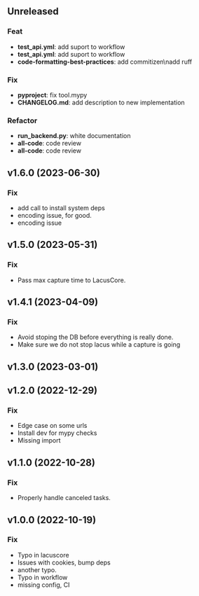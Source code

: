 ## Unreleased

### Feat

- **test_api.yml**: add suport to workflow
- **test_api.yml**: add suport to workflow
- **code-formatting-best-practices**: add commitizen\nadd ruff

### Fix

- **pyproject**: fix tool.mypy
- **CHANGELOG.md**: add description to new implementation

### Refactor

- **run_backend.py**: white documentation
- **all-code**: code review
- **all-code**: code review

## v1.6.0 (2023-06-30)

### Fix

- add call to install system deps
- encoding issue, for good.
- encoding issue

## v1.5.0 (2023-05-31)

### Fix

- Pass max capture time to LacusCore.

## v1.4.1 (2023-04-09)

### Fix

- Avoid stoping the DB before everything is really done.
- Make sure we do not stop lacus while a capture is going

## v1.3.0 (2023-03-01)

## v1.2.0 (2022-12-29)

### Fix

- Edge case on some urls
- Install dev for mypy checks
- Missing import

## v1.1.0 (2022-10-28)

### Fix

- Properly handle canceled tasks.

## v1.0.0 (2022-10-19)

### Fix

- Typo in lacuscore
- Issues with cookies, bump deps
- another typo.
- Typo in workflow
- missing config, CI
